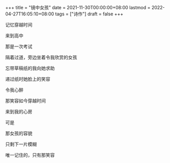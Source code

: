 +++
title = "镜中女孩"
date = 2021-11-30T00:00:00+08:00
lastmod = 2022-04-27T16:05:10+08:00
tags = ["诗作"]
draft = false
+++

记忆穿越时间

来到高中

那是一次考试

隔着过道，旁边坐着令我欣赏的女孩

忘带草稿纸的我向她求助

递过纸时她脸上的笑容

令我心醉

那笑容如今穿越时间

来到我的心房

可是

那女孩的容貌

只剩下一片模糊

唯一记住的，只有那笑容
